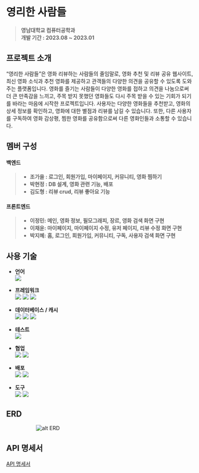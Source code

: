 # 영리한 사람들
> #### 영남대학교 컴퓨터공학과<br>개발 기간 : 2023.08 ~ 2023.01

## 프로젝트 소개
“영리한 사람들”은 영화 리뷰하는 사람들의 줄임말로, 영화 추천 및 리뷰 공유 웹사이트, 최신 영화 소식과 추천 영화를 제공하고 관객들의 다양한 의견을 공유할 수 있도록 도와주는 플랫폼입니다. 영화를 즐기는 사람들이 다양한 영화를 접하고 의견을 나눔으로써 더 큰 만족감을 느끼고, 주목 받지 못했던 영화들도 다시 주목 받을 수 있는 기회가 되기를 바라는 마음에 시작한 프로젝트입니다. 사용자는 다양한 영화들을 추천받고, 영화의 상세 정보를 확인하고, 영화에 대한 별점과 리뷰를 남길 수 있습니다. 또한, 다른 사용자를 구독하여 영화 감상평, 찜한 영화를 공유함으로써 다른 영화인들과 소통할 수 있습니다.

## 멤버 구성
#### 백엔드
> * __조가을 : 로그인, 회원가입, 마이페이지, 커뮤니티, 영화 찜하기__
> * __박현정 : DB 설계, 영화 관련 기능, 배포__
> * __김도형 : 리뷰 crud, 리뷰 좋아요 기능__

#### 프론트엔드
> * __이정민: 메인, 영화 정보, 필모그래피, 장르, 영화 검색 화면 구현__
> * __이채윤: 마이페이지, 마이페이지 수정, 유저 페이지, 리뷰 수정 화면 구현__
> * __박지혜: 홈, 로그인, 회원가입, 커뮤니티, 구독, 사용자 검색 화면 구현__

## 사용 기술
* __언어__<br>
  <img src="https://img.shields.io/badge/Java-3776AB?style=for-the-badge&logoColor=white">
  
* __프레임워크__<br>
  <img src="https://img.shields.io/badge/Spring Boot-6DB33F?style=for-the-badge&logo=Spring Boot&logoColor=white">
  <img src="https://img.shields.io/badge/Spring Security-6DB33F?style=for-the-badge&logo=Spring Security&logoColor=white">
  <img src="https://img.shields.io/badge/Hibernate-59666C?style=for-the-badge&logo=Hibernate&logoColor=white">

* __데이터베이스 / 캐시__<br>
  <img src="https://img.shields.io/badge/H2 Database-4053D6?style=for-the-badge&logoColor=white">
  <img src="https://img.shields.io/badge/MySQL-4479A1?style=for-the-badge&logo=MySQL&logoColor=white">
  <img src="https://img.shields.io/badge/Redis-DC382D?style=for-the-badge&logo=Redis&logoColor=white">

* __테스트__<br>
  <img src="https://img.shields.io/badge/Junit5-25A162?style=for-the-badge&logo=Junit5&logoColor=white">

* __협업__<br>
  <img src="https://img.shields.io/badge/Github-181717?style=for-the-badge&logo=github&logoColor=white">
  <img src="https://img.shields.io/badge/swagger-85EA2D?style=for-the-badge&logo=swagger&logoColor=white">

* __배포__<br>
  <img src="https://img.shields.io/badge/AWS EC2-FF9900?style=for-the-badge&logo=amazonec2&logoColor=white">
  <img src="https://img.shields.io/badge/AWS RDS-527FFF?style=for-the-badge&logo=amazonrds&logoColor=white">

* __도구__<br>
  <img src="https://img.shields.io/badge/intellij idea-000000?style=for-the-badge&logo=intellijidea&logoColor=white">
  <img src="https://img.shields.io/badge/Postman-FF6C37?style=for-the-badge&logo=Postman&logoColor=white">

## ERD
<img width="80px">![alt ERD](/ERD.png)</img>

## API 명세서
[API 명세서](https://documenter.getpostman.com/view/29229350/2s9YywfKjS)
